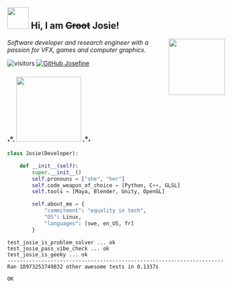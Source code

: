 <h2> <img src="https://media.giphy.com/media/MVFK3wBRqXI4Swbx5e/giphy.gif" width="50"> Hi, I am <s>Groot</s> Josie! </h2>
<img align='right' src="https://media.giphy.com/media/dTtOyFXfwU5Io91IVW/giphy.gif" width="130"> 
<p><em>Software developer and research engineer with a passion for VFX, games and computer graphics.</a>
</em></p>

![visitors](https://visitor-badge.laobi.icu/badge?page_id=jklintan.jklintan) [![GitHub Josefine](https://img.shields.io/github/followers/jklintan?label=follow&style=social)](https://github.com/jklintan)

<h3>˖°. <img src="https://media.giphy.com/media/Lh1XLWCeaSLUnz8l1A/giphy.gif" width="150"> .°˖</h3>

```python
class Josie(Developer):

    def __init__(self):
        super.__init__()
        self.pronouns = ["she", "her"]
        self.code_weapon_of_choice = [Python, C++, GLSL]
        self.tools = [Maya, Blender, Unity, OpenGL]

        self.about_me = {
            "commitment": "equality in tech",
            "OS": Linux,
            "languages": [swe, en_US, fr]
        }
```

```
test_josie_is_problem_solver ... ok
test_josie_pass_vibe_check ... ok
test_josie_is_geeky ... ok
----------------------------------------------------------------------
Ran 18973253749832 other awesome tests in 0.1337s

OK
```
